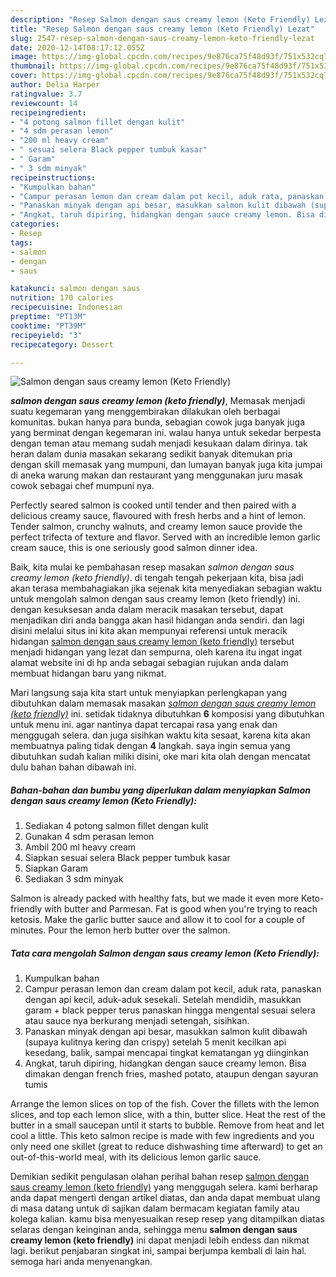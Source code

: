 ```yaml
---
description: "Resep Salmon dengan saus creamy lemon (Keto Friendly) Lezat"
title: "Resep Salmon dengan saus creamy lemon (Keto Friendly) Lezat"
slug: 2547-resep-salmon-dengan-saus-creamy-lemon-keto-friendly-lezat
date: 2020-12-14T08:17:12.055Z
image: https://img-global.cpcdn.com/recipes/9e876ca75f48d93f/751x532cq70/salmon-dengan-saus-creamy-lemon-keto-friendly-foto-resep-utama.jpg
thumbnail: https://img-global.cpcdn.com/recipes/9e876ca75f48d93f/751x532cq70/salmon-dengan-saus-creamy-lemon-keto-friendly-foto-resep-utama.jpg
cover: https://img-global.cpcdn.com/recipes/9e876ca75f48d93f/751x532cq70/salmon-dengan-saus-creamy-lemon-keto-friendly-foto-resep-utama.jpg
author: Delia Harper
ratingvalue: 3.7
reviewcount: 14
recipeingredient:
- "4 potong salmon fillet dengan kulit"
- "4 sdm perasan lemon"
- "200 ml heavy cream"
- " sesuai selera Black pepper tumbuk kasar"
- " Garam"
- " 3 sdm minyak"
recipeinstructions:
- "Kumpulkan bahan"
- "Campur perasan lemon dan cream dalam pot kecil, aduk rata, panaskan dengan api kecil, aduk-aduk sesekali. Setelah mendidih, masukkan garam + black pepper terus panaskan hingga mengental sesuai selera atau sauce nya berkurang menjadi setengah, sisihkan."
- "Panaskan minyak dengan api besar, masukkan salmon kulit dibawah (supaya kulitnya kering dan crispy) setelah 5 menit kecilkan api kesedang, balik, sampai mencapai tingkat kematangan yg diinginkan"
- "Angkat, taruh dipiring, hidangkan dengan sauce creamy lemon. Bisa dimakan dengan french fries, mashed potato, ataupun dengan sayuran tumis"
categories:
- Resep
tags:
- salmon
- dengan
- saus

katakunci: salmon dengan saus 
nutrition: 170 calories
recipecuisine: Indonesian
preptime: "PT13M"
cooktime: "PT39M"
recipeyield: "3"
recipecategory: Dessert

---
```



![Salmon dengan saus creamy lemon (Keto Friendly)](https://img-global.cpcdn.com/recipes/9e876ca75f48d93f/751x532cq70/salmon-dengan-saus-creamy-lemon-keto-friendly-foto-resep-utama.jpg)

<b><i>salmon dengan saus creamy lemon (keto friendly)</i></b>, Memasak menjadi suatu kegemaran yang menggembirakan dilakukan oleh berbagai komunitas. bukan hanya para bunda, sebagian cowok juga banyak juga yang berminat dengan kegemaran ini. walau hanya untuk sekedar berpesta dengan teman atau memang sudah menjadi kesukaan dalam dirinya. tak heran dalam dunia masakan sekarang sedikit banyak ditemukan pria dengan skill memasak yang mumpuni, dan lumayan banyak juga kita jumpai di aneka warung makan dan restaurant yang menggunakan juru masak cowok sebagai chef mumpuni nya.

Perfectly seared salmon is cooked until tender and then paired with a delicious creamy sauce, flavoured with fresh herbs and a hint of lemon. Tender salmon, crunchy walnuts, and creamy lemon sauce provide the perfect trifecta of texture and flavor. Served with an incredible lemon garlic cream sauce, this is one seriously good salmon dinner idea.

Baik, kita mulai ke pembahasan resep masakan <i>salmon dengan saus creamy lemon (keto friendly)</i>. di tengah tengah pekerjaan kita, bisa jadi akan terasa membahagiakan jika sejenak kita menyediakan sebagian waktu untuk mengolah salmon dengan saus creamy lemon (keto friendly) ini. dengan kesuksesan anda dalam meracik masakan tersebut, dapat menjadikan diri anda bangga akan hasil hidangan anda sendiri. dan lagi disini melalui situs ini kita akan mempunyai referensi untuk meracik hidangan <u>salmon dengan saus creamy lemon (keto friendly)</u> tersebut menjadi hidangan yang lezat dan sempurna, oleh karena itu ingat ingat alamat website ini di hp anda sebagai sebagian rujukan anda dalam membuat hidangan baru yang nikmat.


Mari langsung saja kita start untuk menyiapkan perlengkapan yang dibutuhkan dalam memasak masakan <u><i>salmon dengan saus creamy lemon (keto friendly)</i></u> ini. setidak tidaknya dibutuhkan <b>6</b> komposisi yang dibutuhkan untuk menu ini. agar nantinya dapat tercapai rasa yang enak dan menggugah selera. dan juga sisihkan waktu kita sesaat, karena kita akan membuatnya paling tidak dengan <b>4</b> langkah. saya ingin semua yang dibutuhkan sudah kalian miliki disini, oke mari kita olah dengan mencatat dulu bahan bahan dibawah ini.

<!--inarticleads1-->

##### Bahan-bahan dan bumbu yang diperlukan dalam menyiapkan Salmon dengan saus creamy lemon (Keto Friendly):

1. Sediakan 4 potong salmon fillet dengan kulit
1. Gunakan 4 sdm perasan lemon
1. Ambil 200 ml heavy cream
1. Siapkan  sesuai selera Black pepper tumbuk kasar
1. Siapkan  Garam
1. Sediakan  3 sdm minyak


Salmon is already packed with healthy fats, but we made it even more Keto-friendly with butter and Parmesan. Fat is good when you&#39;re trying to reach ketosis. Make the garlic butter sauce and allow it to cool for a couple of minutes. Pour the lemon herb butter over the salmon. 

<!--inarticleads2-->

##### Tata cara mengolah Salmon dengan saus creamy lemon (Keto Friendly):

1. Kumpulkan bahan
1. Campur perasan lemon dan cream dalam pot kecil, aduk rata, panaskan dengan api kecil, aduk-aduk sesekali. Setelah mendidih, masukkan garam + black pepper terus panaskan hingga mengental sesuai selera atau sauce nya berkurang menjadi setengah, sisihkan.
1. Panaskan minyak dengan api besar, masukkan salmon kulit dibawah (supaya kulitnya kering dan crispy) setelah 5 menit kecilkan api kesedang, balik, sampai mencapai tingkat kematangan yg diinginkan
1. Angkat, taruh dipiring, hidangkan dengan sauce creamy lemon. Bisa dimakan dengan french fries, mashed potato, ataupun dengan sayuran tumis


Arrange the lemon slices on top of the fish. Cover the fillets with the lemon slices, and top each lemon slice, with a thin, butter slice. Heat the rest of the butter in a small saucepan until it starts to bubble. Remove from heat and let cool a little. This keto salmon recipe is made with few ingredients and you only need one skillet (great to reduce dishwashing time afterward) to get an out-of-this-world meal, with its delicious lemon garlic sauce. 

Demikian sedikit pengulasan olahan perihal bahan resep <u>salmon dengan saus creamy lemon (keto friendly)</u> yang menggugah selera. kami berharap anda dapat mengerti dengan artikel diatas, dan anda dapat membuat ulang di masa datang untuk di sajikan dalam bermacam kegiatan family atau kolega kalian. kamu bisa menyesuaikan resep resep yang ditampilkan diatas selaras dengan keinginan anda, sehingga menu <b>salmon dengan saus creamy lemon (keto friendly)</b> ini dapat menjadi lebih endess dan nikmat lagi. berikut penjabaran singkat ini, sampai berjumpa kembali di lain hal. semoga hari anda menyenangkan.
